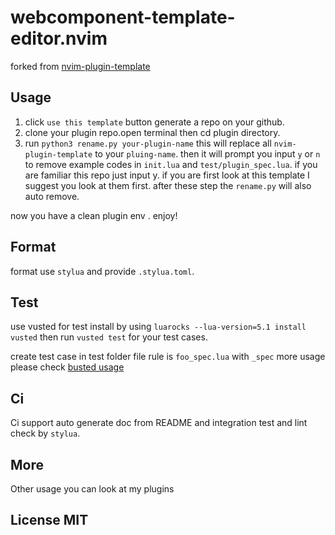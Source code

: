 # webcomponent-template-editor.nvim
forked from [nvim-plugin-template](https://github.com/nvimdev/nvim-plugin-template)

## Usage

1. click `use this template` button generate a repo on your github.
2. clone your plugin repo.open terminal then cd plugin directory.
3. run `python3 rename.py your-plugin-name` this will replace all `nvim-plugin-template` to your `pluing-name`. 
   then it will prompt you input `y` or `n` to remove example codes in `init.lua` and
   `test/plugin_spec.lua`. if you are familiar this repo just input y. if you are first look at this
   template I suggest you look at them first. after these step the `rename.py` will also auto
   remove.

now you have a clean plugin env . enjoy!

## Format

format use `stylua` and provide `.stylua.toml`.

## Test
use vusted for test install by using `luarocks --lua-version=5.1 install vusted` then run `vusted test`
for your test cases.

create test case in test folder file rule is `foo_spec.lua` with `_spec` more usage please check
[busted usage](https://lunarmodules.github.io/busted/)

## Ci
Ci support auto generate doc from README and integration test and lint check by `stylua`.


## More
Other usage you can look at my plugins

## License MIT
